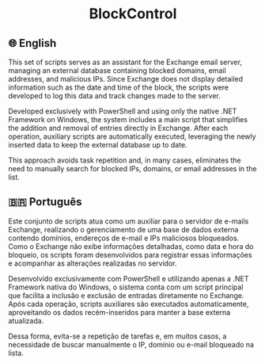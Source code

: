 <h1 align="center"> BlockControl </h1>

## 🌐 English

This set of scripts serves as an assistant for the Exchange email server, managing an external database containing blocked domains, email addresses, and malicious IPs. Since Exchange does not display detailed information such as the date and time of the block, the scripts were developed to log this data and track changes made to the server.

Developed exclusively with PowerShell and using only the native .NET Framework on Windows, the system includes a main script that simplifies the addition and removal of entries directly in Exchange. After each operation, auxiliary scripts are automatically executed, leveraging the newly inserted data to keep the external database up to date.

This approach avoids task repetition and, in many cases, eliminates the need to manually search for blocked IPs, domains, or email addresses in the list.


## 🇧🇷 Português

Este conjunto de scripts atua como um auxiliar para o servidor de e-mails Exchange, realizando o gerenciamento de uma base de dados externa contendo domínios, endereços de e-mail e IPs maliciosos bloqueados. Como o Exchange não exibe informações detalhadas, como data e hora do bloqueio, os scripts foram desenvolvidos para registrar essas informações e acompanhar as alterações realizadas no servidor.

Desenvolvido exclusivamente com PowerShell e utilizando apenas a .NET Framework nativa do Windows, o sistema conta com um script principal que facilita a inclusão e exclusão de entradas diretamente no Exchange. Após cada operação, scripts auxiliares são executados automaticamente, aproveitando os dados recém-inseridos para manter a base externa atualizada.

Dessa forma, evita-se a repetição de tarefas e, em muitos casos, a necessidade de buscar manualmente o IP, domínio ou e-mail bloqueado na lista.
